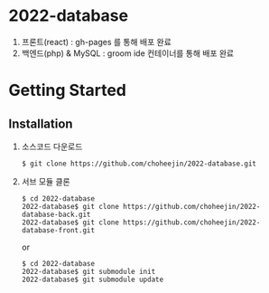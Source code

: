 # 2022-database

1. 프론트(react) : gh-pages 를 통해 배포 완료
2. 백엔드(php) & MySQL : groom ide 컨테이너를 통해 배포 완료

# Getting Started

## Installation
1. 소스코드 다운로드
    ```shell
    $ git clone https://github.com/choheejin/2022-database.git
    ```
2. 서브 모듈 클론
    ```shell
    $ cd 2022-database
    2022-database$ git clone https://github.com/choheejin/2022-database-back.git
    2022-database$ git clone https://github.com/choheejin/2022-database-front.git
    ```
    or
    ```shell
    $ cd 2022-database
    2022-database$ git submodule init
    2022-database$ git submodule update
    ```
